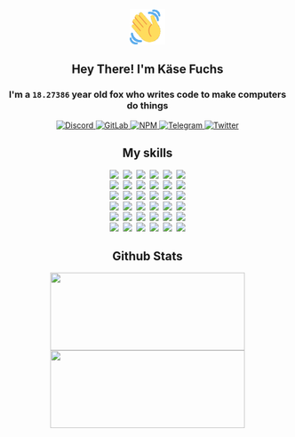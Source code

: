 <div><p align=center><img src=./resources/images/wave.gif width=64px height=64px></p><h2 align=center>Hey There! I'm Käse Fuchs</h2><h3 align=center>I'm a <code>18.27386</code> year old fox who writes code to make computers do things</h3><p align=center><a href=https://discord.com/users/507526681125322772><img alt=Discord src="https://img.shields.io/badge/Discord-5865F2?logo=discord&logoColor=white&style=flat-square#c131f09fcbf27b42068099004cdd372a"> </a><a href=https://gitlab.com/kasefuchs><img alt=GitLab src="https://img.shields.io/badge/GitLab-330F63?logo=gitlab&logoColor=white&style=flat-square#c131f09fcbf27b42068099004cdd372a"> </a><a href=https://npmjs.com/~kasefuchs><img alt=NPM src="https://img.shields.io/badge/NPM-CB3837?logo=npm&logoColor=white&style=flat-square#c131f09fcbf27b42068099004cdd372a"> </a><a href=https://t.me/kasefuchs><img alt=Telegram src="https://img.shields.io/badge/Telegram-2CA5E0?logo=telegram&logoColor=white&style=flat-square#c131f09fcbf27b42068099004cdd372a"> </a><a href=https://twitter.com/kasefuchs><img alt=Twitter src="https://img.shields.io/badge/Twitter-1DA1F2?logo=twitter&logoColor=white&style=flat-square#c131f09fcbf27b42068099004cdd372a"></a></p><h2 align=center>My skills</h2><p align=center><a href=https://aws.amazon.com/ ><picture><source srcset="https://skillicons.dev/icons?i=aws&theme=dark#c131f09fcbf27b42068099004cdd372a" media="(prefers-color-scheme: dark)"><source srcset="https://skillicons.dev/icons?i=aws&theme=light#c131f09fcbf27b42068099004cdd372a" media="(prefers-color-scheme: light), (prefers-color-scheme: no-preference)"><img src="https://skillicons.dev/icons?i=aws&theme=light#c131f09fcbf27b42068099004cdd372a"></picture></a>&nbsp;&nbsp;<a href=https://en.wikipedia.org/wiki/Bash_(Unix_shell)><picture><source srcset="https://skillicons.dev/icons?i=bash&theme=dark#c131f09fcbf27b42068099004cdd372a" media="(prefers-color-scheme: dark)"><source srcset="https://skillicons.dev/icons?i=bash&theme=light#c131f09fcbf27b42068099004cdd372a" media="(prefers-color-scheme: light), (prefers-color-scheme: no-preference)"><img src="https://skillicons.dev/icons?i=bash&theme=light#c131f09fcbf27b42068099004cdd372a"></picture></a>&nbsp;&nbsp;<a href=https://discord.com/developers/docs><picture><source srcset="https://skillicons.dev/icons?i=bots&theme=dark#c131f09fcbf27b42068099004cdd372a" media="(prefers-color-scheme: dark)"><source srcset="https://skillicons.dev/icons?i=bots&theme=light#c131f09fcbf27b42068099004cdd372a" media="(prefers-color-scheme: light), (prefers-color-scheme: no-preference)"><img src="https://skillicons.dev/icons?i=bots&theme=light#c131f09fcbf27b42068099004cdd372a"></picture></a>&nbsp;&nbsp;<a href=https://www.cloudflare.com/ ><picture><source srcset="https://skillicons.dev/icons?i=cloudflare&theme=dark#c131f09fcbf27b42068099004cdd372a" media="(prefers-color-scheme: dark)"><source srcset="https://skillicons.dev/icons?i=cloudflare&theme=light#c131f09fcbf27b42068099004cdd372a" media="(prefers-color-scheme: light), (prefers-color-scheme: no-preference)"><img src="https://skillicons.dev/icons?i=cloudflare&theme=light#c131f09fcbf27b42068099004cdd372a"></picture></a>&nbsp;&nbsp;<a href=https://en.wikipedia.org/wiki/CSS><picture><source srcset="https://skillicons.dev/icons?i=css&theme=dark#c131f09fcbf27b42068099004cdd372a" media="(prefers-color-scheme: dark)"><source srcset="https://skillicons.dev/icons?i=css&theme=light#c131f09fcbf27b42068099004cdd372a" media="(prefers-color-scheme: light), (prefers-color-scheme: no-preference)"><img src="https://skillicons.dev/icons?i=css&theme=light#c131f09fcbf27b42068099004cdd372a"></picture></a>&nbsp;&nbsp;<a href=https://www.docker.com/ ><picture><source srcset="https://skillicons.dev/icons?i=docker&theme=dark#c131f09fcbf27b42068099004cdd372a" media="(prefers-color-scheme: dark)"><source srcset="https://skillicons.dev/icons?i=docker&theme=light#c131f09fcbf27b42068099004cdd372a" media="(prefers-color-scheme: light), (prefers-color-scheme: no-preference)"><img src="https://skillicons.dev/icons?i=docker&theme=light#c131f09fcbf27b42068099004cdd372a"></picture></a><br><a href=https://www.electronjs.org/ ><picture><source srcset="https://skillicons.dev/icons?i=electron&theme=dark#c131f09fcbf27b42068099004cdd372a" media="(prefers-color-scheme: dark)"><source srcset="https://skillicons.dev/icons?i=electron&theme=light#c131f09fcbf27b42068099004cdd372a" media="(prefers-color-scheme: light), (prefers-color-scheme: no-preference)"><img src="https://skillicons.dev/icons?i=electron&theme=light#c131f09fcbf27b42068099004cdd372a"></picture></a>&nbsp;&nbsp;<a href=https://expressjs.com/ ><picture><source srcset="https://skillicons.dev/icons?i=express&theme=dark#c131f09fcbf27b42068099004cdd372a" media="(prefers-color-scheme: dark)"><source srcset="https://skillicons.dev/icons?i=express&theme=light#c131f09fcbf27b42068099004cdd372a" media="(prefers-color-scheme: light), (prefers-color-scheme: no-preference)"><img src="https://skillicons.dev/icons?i=express&theme=light#c131f09fcbf27b42068099004cdd372a"></picture></a>&nbsp;&nbsp;<a href=https://www.figma.com/ ><picture><source srcset="https://skillicons.dev/icons?i=figma&theme=dark#c131f09fcbf27b42068099004cdd372a" media="(prefers-color-scheme: dark)"><source srcset="https://skillicons.dev/icons?i=figma&theme=light#c131f09fcbf27b42068099004cdd372a" media="(prefers-color-scheme: light), (prefers-color-scheme: no-preference)"><img src="https://skillicons.dev/icons?i=figma&theme=light#c131f09fcbf27b42068099004cdd372a"></picture></a>&nbsp;&nbsp;<a href=https://firebase.google.com/ ><picture><source srcset="https://skillicons.dev/icons?i=firebase&theme=dark#c131f09fcbf27b42068099004cdd372a" media="(prefers-color-scheme: dark)"><source srcset="https://skillicons.dev/icons?i=firebase&theme=light#c131f09fcbf27b42068099004cdd372a" media="(prefers-color-scheme: light), (prefers-color-scheme: no-preference)"><img src="https://skillicons.dev/icons?i=firebase&theme=light#c131f09fcbf27b42068099004cdd372a"></picture></a>&nbsp;&nbsp;<a href=https://flask.palletsprojects.com/ ><picture><source srcset="https://skillicons.dev/icons?i=flask&theme=dark#c131f09fcbf27b42068099004cdd372a" media="(prefers-color-scheme: dark)"><source srcset="https://skillicons.dev/icons?i=flask&theme=light#c131f09fcbf27b42068099004cdd372a" media="(prefers-color-scheme: light), (prefers-color-scheme: no-preference)"><img src="https://skillicons.dev/icons?i=flask&theme=light#c131f09fcbf27b42068099004cdd372a"></picture></a>&nbsp;&nbsp;<a href=https://cloud.google.com/ ><picture><source srcset="https://skillicons.dev/icons?i=gcp&theme=dark#c131f09fcbf27b42068099004cdd372a" media="(prefers-color-scheme: dark)"><source srcset="https://skillicons.dev/icons?i=gcp&theme=light#c131f09fcbf27b42068099004cdd372a" media="(prefers-color-scheme: light), (prefers-color-scheme: no-preference)"><img src="https://skillicons.dev/icons?i=gcp&theme=light#c131f09fcbf27b42068099004cdd372a"></picture></a><br><a href=https://git-scm.com/ ><picture><source srcset="https://skillicons.dev/icons?i=git&theme=dark#c131f09fcbf27b42068099004cdd372a" media="(prefers-color-scheme: dark)"><source srcset="https://skillicons.dev/icons?i=git&theme=light#c131f09fcbf27b42068099004cdd372a" media="(prefers-color-scheme: light), (prefers-color-scheme: no-preference)"><img src="https://skillicons.dev/icons?i=git&theme=light#c131f09fcbf27b42068099004cdd372a"></picture></a>&nbsp;&nbsp;<a href=https://github.com/ ><picture><source srcset="https://skillicons.dev/icons?i=github&theme=dark#c131f09fcbf27b42068099004cdd372a" media="(prefers-color-scheme: dark)"><source srcset="https://skillicons.dev/icons?i=github&theme=light#c131f09fcbf27b42068099004cdd372a" media="(prefers-color-scheme: light), (prefers-color-scheme: no-preference)"><img src="https://skillicons.dev/icons?i=github&theme=light#c131f09fcbf27b42068099004cdd372a"></picture></a>&nbsp;&nbsp;<a href=https://gitlab.com/ ><picture><source srcset="https://skillicons.dev/icons?i=gitlab&theme=dark#c131f09fcbf27b42068099004cdd372a" media="(prefers-color-scheme: dark)"><source srcset="https://skillicons.dev/icons?i=gitlab&theme=light#c131f09fcbf27b42068099004cdd372a" media="(prefers-color-scheme: light), (prefers-color-scheme: no-preference)"><img src="https://skillicons.dev/icons?i=gitlab&theme=light#c131f09fcbf27b42068099004cdd372a"></picture></a>&nbsp;&nbsp;<a href=https://www.heroku.com/ ><picture><source srcset="https://skillicons.dev/icons?i=heroku&theme=dark#c131f09fcbf27b42068099004cdd372a" media="(prefers-color-scheme: dark)"><source srcset="https://skillicons.dev/icons?i=heroku&theme=light#c131f09fcbf27b42068099004cdd372a" media="(prefers-color-scheme: light), (prefers-color-scheme: no-preference)"><img src="https://skillicons.dev/icons?i=heroku&theme=light#c131f09fcbf27b42068099004cdd372a"></picture></a>&nbsp;&nbsp;<a href=https://en.wikipedia.org/wiki/HTML><picture><source srcset="https://skillicons.dev/icons?i=html&theme=dark#c131f09fcbf27b42068099004cdd372a" media="(prefers-color-scheme: dark)"><source srcset="https://skillicons.dev/icons?i=html&theme=light#c131f09fcbf27b42068099004cdd372a" media="(prefers-color-scheme: light), (prefers-color-scheme: no-preference)"><img src="https://skillicons.dev/icons?i=html&theme=light#c131f09fcbf27b42068099004cdd372a"></picture></a>&nbsp;&nbsp;<a href=https://en.wikipedia.org/wiki/JavaScript><picture><source srcset="https://skillicons.dev/icons?i=js&theme=dark#c131f09fcbf27b42068099004cdd372a" media="(prefers-color-scheme: dark)"><source srcset="https://skillicons.dev/icons?i=js&theme=light#c131f09fcbf27b42068099004cdd372a" media="(prefers-color-scheme: light), (prefers-color-scheme: no-preference)"><img src="https://skillicons.dev/icons?i=js&theme=light#c131f09fcbf27b42068099004cdd372a"></picture></a><br><a href=https://en.wikipedia.org/wiki/Linux><picture><source srcset="https://skillicons.dev/icons?i=linux&theme=dark#c131f09fcbf27b42068099004cdd372a" media="(prefers-color-scheme: dark)"><source srcset="https://skillicons.dev/icons?i=linux&theme=light#c131f09fcbf27b42068099004cdd372a" media="(prefers-color-scheme: light), (prefers-color-scheme: no-preference)"><img src="https://skillicons.dev/icons?i=linux&theme=light#c131f09fcbf27b42068099004cdd372a"></picture></a>&nbsp;&nbsp;<a href=https://mui.com/ ><picture><source srcset="https://skillicons.dev/icons?i=materialui&theme=dark#c131f09fcbf27b42068099004cdd372a" media="(prefers-color-scheme: dark)"><source srcset="https://skillicons.dev/icons?i=materialui&theme=light#c131f09fcbf27b42068099004cdd372a" media="(prefers-color-scheme: light), (prefers-color-scheme: no-preference)"><img src="https://skillicons.dev/icons?i=materialui&theme=light#c131f09fcbf27b42068099004cdd372a"></picture></a>&nbsp;&nbsp;<a href=https://en.wikipedia.org/wiki/Markdown><picture><source srcset="https://skillicons.dev/icons?i=md&theme=dark#c131f09fcbf27b42068099004cdd372a" media="(prefers-color-scheme: dark)"><source srcset="https://skillicons.dev/icons?i=md&theme=light#c131f09fcbf27b42068099004cdd372a" media="(prefers-color-scheme: light), (prefers-color-scheme: no-preference)"><img src="https://skillicons.dev/icons?i=md&theme=light#c131f09fcbf27b42068099004cdd372a"></picture></a>&nbsp;&nbsp;<a href=https://www.mongodb.com/ ><picture><source srcset="https://skillicons.dev/icons?i=mongodb&theme=dark#c131f09fcbf27b42068099004cdd372a" media="(prefers-color-scheme: dark)"><source srcset="https://skillicons.dev/icons?i=mongodb&theme=light#c131f09fcbf27b42068099004cdd372a" media="(prefers-color-scheme: light), (prefers-color-scheme: no-preference)"><img src="https://skillicons.dev/icons?i=mongodb&theme=light#c131f09fcbf27b42068099004cdd372a"></picture></a>&nbsp;&nbsp;<a href=https://www.mysql.com/ ><picture><source srcset="https://skillicons.dev/icons?i=mysql&theme=dark#c131f09fcbf27b42068099004cdd372a" media="(prefers-color-scheme: dark)"><source srcset="https://skillicons.dev/icons?i=mysql&theme=light#c131f09fcbf27b42068099004cdd372a" media="(prefers-color-scheme: light), (prefers-color-scheme: no-preference)"><img src="https://skillicons.dev/icons?i=mysql&theme=light#c131f09fcbf27b42068099004cdd372a"></picture></a>&nbsp;&nbsp;<a href=https://nextjs.org/ ><picture><source srcset="https://skillicons.dev/icons?i=nextjs&theme=dark#c131f09fcbf27b42068099004cdd372a" media="(prefers-color-scheme: dark)"><source srcset="https://skillicons.dev/icons?i=nextjs&theme=light#c131f09fcbf27b42068099004cdd372a" media="(prefers-color-scheme: light), (prefers-color-scheme: no-preference)"><img src="https://skillicons.dev/icons?i=nextjs&theme=light#c131f09fcbf27b42068099004cdd372a"></picture></a><br><a href=https://nodejs.org/en/ ><picture><source srcset="https://skillicons.dev/icons?i=nodejs&theme=dark#c131f09fcbf27b42068099004cdd372a" media="(prefers-color-scheme: dark)"><source srcset="https://skillicons.dev/icons?i=nodejs&theme=light#c131f09fcbf27b42068099004cdd372a" media="(prefers-color-scheme: light), (prefers-color-scheme: no-preference)"><img src="https://skillicons.dev/icons?i=nodejs&theme=light#c131f09fcbf27b42068099004cdd372a"></picture></a>&nbsp;&nbsp;<a href=https://www.postgresql.org/ ><picture><source srcset="https://skillicons.dev/icons?i=postgres&theme=dark#c131f09fcbf27b42068099004cdd372a" media="(prefers-color-scheme: dark)"><source srcset="https://skillicons.dev/icons?i=postgres&theme=light#c131f09fcbf27b42068099004cdd372a" media="(prefers-color-scheme: light), (prefers-color-scheme: no-preference)"><img src="https://skillicons.dev/icons?i=postgres&theme=light#c131f09fcbf27b42068099004cdd372a"></picture></a>&nbsp;&nbsp;<a href=https://learn.microsoft.com/en-us/powershell/ ><picture><source srcset="https://skillicons.dev/icons?i=powershell&theme=dark#c131f09fcbf27b42068099004cdd372a" media="(prefers-color-scheme: dark)"><source srcset="https://skillicons.dev/icons?i=powershell&theme=light#c131f09fcbf27b42068099004cdd372a" media="(prefers-color-scheme: light), (prefers-color-scheme: no-preference)"><img src="https://skillicons.dev/icons?i=powershell&theme=light#c131f09fcbf27b42068099004cdd372a"></picture></a>&nbsp;&nbsp;<a href=https://www.python.org/ ><picture><source srcset="https://skillicons.dev/icons?i=py&theme=dark#c131f09fcbf27b42068099004cdd372a" media="(prefers-color-scheme: dark)"><source srcset="https://skillicons.dev/icons?i=py&theme=light#c131f09fcbf27b42068099004cdd372a" media="(prefers-color-scheme: light), (prefers-color-scheme: no-preference)"><img src="https://skillicons.dev/icons?i=py&theme=light#c131f09fcbf27b42068099004cdd372a"></picture></a>&nbsp;&nbsp;<a href=https://www.raspberrypi.org/ ><picture><source srcset="https://skillicons.dev/icons?i=raspberrypi&theme=dark#c131f09fcbf27b42068099004cdd372a" media="(prefers-color-scheme: dark)"><source srcset="https://skillicons.dev/icons?i=raspberrypi&theme=light#c131f09fcbf27b42068099004cdd372a" media="(prefers-color-scheme: light), (prefers-color-scheme: no-preference)"><img src="https://skillicons.dev/icons?i=raspberrypi&theme=light#c131f09fcbf27b42068099004cdd372a"></picture></a>&nbsp;&nbsp;<a href=https://reactjs.org/ ><picture><source srcset="https://skillicons.dev/icons?i=react&theme=dark#c131f09fcbf27b42068099004cdd372a" media="(prefers-color-scheme: dark)"><source srcset="https://skillicons.dev/icons?i=react&theme=light#c131f09fcbf27b42068099004cdd372a" media="(prefers-color-scheme: light), (prefers-color-scheme: no-preference)"><img src="https://skillicons.dev/icons?i=react&theme=light#c131f09fcbf27b42068099004cdd372a"></picture></a><br><a href=https://redux.js.org/ ><picture><source srcset="https://skillicons.dev/icons?i=redux&theme=dark#c131f09fcbf27b42068099004cdd372a" media="(prefers-color-scheme: dark)"><source srcset="https://skillicons.dev/icons?i=redux&theme=light#c131f09fcbf27b42068099004cdd372a" media="(prefers-color-scheme: light), (prefers-color-scheme: no-preference)"><img src="https://skillicons.dev/icons?i=redux&theme=light#c131f09fcbf27b42068099004cdd372a"></picture></a>&nbsp;&nbsp;<a href=https://en.wikipedia.org/wiki/Regular_expression><picture><source srcset="https://skillicons.dev/icons?i=regex&theme=dark#c131f09fcbf27b42068099004cdd372a" media="(prefers-color-scheme: dark)"><source srcset="https://skillicons.dev/icons?i=regex&theme=light#c131f09fcbf27b42068099004cdd372a" media="(prefers-color-scheme: light), (prefers-color-scheme: no-preference)"><img src="https://skillicons.dev/icons?i=regex&theme=light#c131f09fcbf27b42068099004cdd372a"></picture></a>&nbsp;&nbsp;<a href=https://en.wikipedia.org/wiki/Sass_(stylesheet_language)><picture><source srcset="https://skillicons.dev/icons?i=sass&theme=dark#c131f09fcbf27b42068099004cdd372a" media="(prefers-color-scheme: dark)"><source srcset="https://skillicons.dev/icons?i=sass&theme=light#c131f09fcbf27b42068099004cdd372a" media="(prefers-color-scheme: light), (prefers-color-scheme: no-preference)"><img src="https://skillicons.dev/icons?i=sass&theme=light#c131f09fcbf27b42068099004cdd372a"></picture></a>&nbsp;&nbsp;<a href=https://www.typescriptlang.org/ ><picture><source srcset="https://skillicons.dev/icons?i=ts&theme=dark#c131f09fcbf27b42068099004cdd372a" media="(prefers-color-scheme: dark)"><source srcset="https://skillicons.dev/icons?i=ts&theme=light#c131f09fcbf27b42068099004cdd372a" media="(prefers-color-scheme: light), (prefers-color-scheme: no-preference)"><img src="https://skillicons.dev/icons?i=ts&theme=light#c131f09fcbf27b42068099004cdd372a"></picture></a>&nbsp;&nbsp;<a href=https://unity.com/ ><picture><source srcset="https://skillicons.dev/icons?i=unity&theme=dark#c131f09fcbf27b42068099004cdd372a" media="(prefers-color-scheme: dark)"><source srcset="https://skillicons.dev/icons?i=unity&theme=light#c131f09fcbf27b42068099004cdd372a" media="(prefers-color-scheme: light), (prefers-color-scheme: no-preference)"><img src="https://skillicons.dev/icons?i=unity&theme=light#c131f09fcbf27b42068099004cdd372a"></picture></a>&nbsp;&nbsp;<a href=https://workers.cloudflare.com/ ><picture><source srcset="https://skillicons.dev/icons?i=workers&theme=dark#c131f09fcbf27b42068099004cdd372a" media="(prefers-color-scheme: dark)"><source srcset="https://skillicons.dev/icons?i=workers&theme=light#c131f09fcbf27b42068099004cdd372a" media="(prefers-color-scheme: light), (prefers-color-scheme: no-preference)"><img src="https://skillicons.dev/icons?i=workers&theme=light#c131f09fcbf27b42068099004cdd372a"></picture></a><br></p><h2 align=center>Github Stats</h2><p align=center><picture><source srcset="https://github-readme-stats-kasefuchs.vercel.app/api/?count_private=true&hide_border=true&hide_rank=true&line_height=20&hide_title=true&username=Kasefuchs&theme=dark#c131f09fcbf27b42068099004cdd372a" media="(prefers-color-scheme: dark)"><source srcset="https://github-readme-stats-kasefuchs.vercel.app/api/?count_private=true&hide_border=true&hide_rank=true&line_height=20&hide_title=true&username=Kasefuchs&theme=light#c131f09fcbf27b42068099004cdd372a" media="(prefers-color-scheme: light), (prefers-color-scheme: no-preference)"><img align=middle width=350 height=140 src="https://github-readme-stats-kasefuchs.vercel.app/api/?count_private=true&hide_border=true&hide_rank=true&line_height=20&hide_title=true&username=Kasefuchs&theme=light#c131f09fcbf27b42068099004cdd372a"></picture><picture><source srcset="https://github-readme-stats-kasefuchs.vercel.app/api/top-langs/?count_private=true&hide_border=true&layout=compact&username=Kasefuchs&theme=dark#c131f09fcbf27b42068099004cdd372a" media="(prefers-color-scheme: dark)"><source srcset="https://github-readme-stats-kasefuchs.vercel.app/api/top-langs/?count_private=true&hide_border=true&layout=compact&username=Kasefuchs&theme=light#c131f09fcbf27b42068099004cdd372a" media="(prefers-color-scheme: light), (prefers-color-scheme: no-preference)"><img align=middle width=350 height=140 src="https://github-readme-stats-kasefuchs.vercel.app/api/top-langs/?count_private=true&hide_border=true&layout=compact&username=Kasefuchs&theme=light#c131f09fcbf27b42068099004cdd372a"></picture></p><img src="https://hit.yhype.me/github/profile?user_id=64592097#c131f09fcbf27b42068099004cdd372a" alt=""></div>